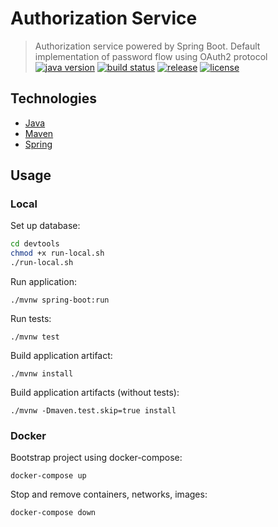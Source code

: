 
# Authorization Service

> Authorization service powered by Spring Boot. Default implementation of password flow using OAuth2 protocol
[![java version][java-image]][java-url]
[![build status][travis-image]][travis-url]
[![release][release-image]][release-url]
[![license][license-image]][license-url]

[java-image]: https://img.shields.io/badge/java-%3E%3D11-brightgreen.svg?style=flat-square
[java-url]: http://www.oracle.com/technetwork/java/javase/downloads/index.html
[release-image]: https://img.shields.io/github/release/meeteor-13/core-service.svg?style=flat-square
[release-url]: https://github.com/meeteor-13/core-service/releases
[travis-image]: https://img.shields.io/travis/meeteor-13/core-service/master.svg?style=flat-square
[travis-url]: https://travis-ci.org/meeteor-13/core-service
[license-image]: https://img.shields.io/github/license/mashape/apistatus.svg?style=flat-square
[license-url]: https://github.com/meeteor-13/core-service/blob/master/LICENSE

## Technologies

* [Java](https://openjdk.java.net/)
* [Maven](https://maven.apache.org/)
* [Spring](https://spring.io/)

## Usage

### Local

Set up database:
```bash
cd devtools
chmod +x run-local.sh
./run-local.sh
```

Run application:
```
./mvnw spring-boot:run
```

Run tests:
```
./mvnw test
```

Build application artifact:
```
./mvnw install
```

Build application artifacts (without tests):
```
./mvnw -Dmaven.test.skip=true install
```

### Docker

Bootstrap project using docker-compose:
```
docker-compose up
```

Stop and remove containers, networks, images:
```
docker-compose down
```
